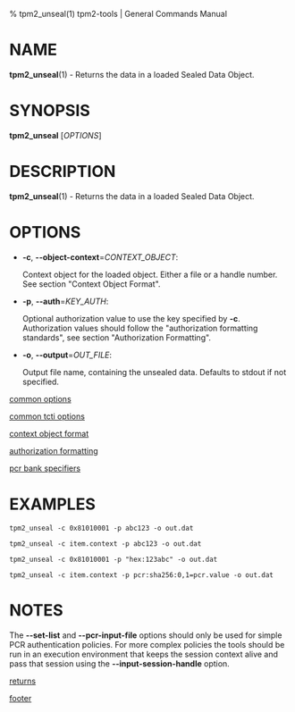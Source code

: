 % tpm2_unseal(1) tpm2-tools | General Commands Manual

# NAME

**tpm2_unseal**(1) - Returns the data in a loaded Sealed Data Object.

# SYNOPSIS

**tpm2_unseal** [*OPTIONS*]

# DESCRIPTION

**tpm2_unseal**(1) - Returns the data in a loaded Sealed Data Object.

# OPTIONS

  * **-c**, **\--object-context**=_CONTEXT\_OBJECT_:

    Context object for the loaded object. Either a file or a handle number.
    See section "Context Object Format".

  * **-p**, **\--auth**=_KEY\_AUTH_:

    Optional authorization value to use the key specified by **-c**.
    Authorization values should follow the "authorization formatting standards",
    see section "Authorization Formatting".

  * **-o**, **\--output**=_OUT\_FILE_:

    Output file name, containing the unsealed data. Defaults to stdout if not specified.

[common options](common/options.md)

[common tcti options](common/tcti.md)

[context object format](common/ctxobj.md)

[authorization formatting](common/authorizations.md)

[pcr bank specifiers](common/pcr.md)

# EXAMPLES

```
tpm2_unseal -c 0x81010001 -p abc123 -o out.dat

tpm2_unseal -c item.context -p abc123 -o out.dat

tpm2_unseal -c 0x81010001 -p "hex:123abc" -o out.dat

tpm2_unseal -c item.context -p pcr:sha256:0,1=pcr.value -o out.dat
```

# NOTES

The **\--set-list** and **\--pcr-input-file** options should only be
used for simple PCR authentication policies. For more complex policies the
tools should be run in an execution environment that keeps the session context
alive and pass that session using the **\--input-session-handle** option.

[returns](common/returns.md)

[footer](common/footer.md)
